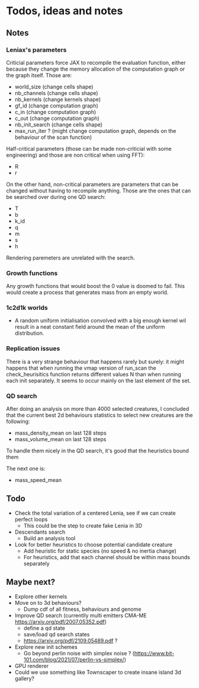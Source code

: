 # Todos, ideas and notes 

## Notes

### Leniax's parameters
Criticial parameters force JAX to recompile the evaluation function, either because they change the memory allocation of the computation graph or the graph itself. Those are:
- world_size        (change cells shape)
- nb_channels       (change cells shape)
- nb_kernels        (change kernels shape)
- gf_id             (change computation graph)
- c_in              (change computation graph)
- c_out             (change computation graph)
- nb_init_search    (change cells shape)
- max_run_iter ?    (might change computation graph, depends on the behaviour of the scan function)

Half-critical parameters (those can be made non-criticial with some engineering) and those are non critical when using FFT):
- R
- r

On the other hand, non-critical parameters are parameters that can be changed without having to recompile anything. Those are the ones that can be searched over during one QD search:
- T
- b
- k_id
- q
- m
- s
- h

Rendering paremeters are unrelated with the search.

### Growth functions
Any growth functions that would boost the 0 value is doomed to fail. This would create a process that generates mass from an empty world.

### 1c2d1k worlds
- A random uniform initialisation convolved with a big enough kernel wil result in a neat constant field around the mean of the uniform distribution.

### Replication issues
There is a very strange behaviour that happens rarely but surely: it might happens that when running the vmap version of run_scan the check_heurisitics function returns different values N than when running each init separately.
It seems to occur mainly on the last element of the set.

### QD search
After doing an analysis on more than 4000 selected creatures, I concluded that the current best 2d behaviours statistics to select new creatures are the following:
- mass_density_mean on last 128 steps
- mass_volume_mean on last 128 steps

To handle them nicely in the QD search, it's good that the heuristics bound them

The next one is:
- mass_speed_mean

## Todo
- Check the total variation of a centered Lenia, see if we can create perfect loops
    - This could be the step to create fake Lenia in 3D
- Descendants search
    - Build an analysis tool
- Look for better heuristics to choose potential candidate creature
    - Add heuristic for static species (no speed & no inertia change)
    - For heuristics, add that each channel should be within mass bounds separately

## Maybe next?
- Explore other kernels
- Move on to 3d behaviours? 
    - Dump cdf of all fitness, behaviours and genome
- Improve QD search (currentlly multi emitters CMA-ME https://arxiv.org/pdf/2007.05352.pdf)
    - define a qd state
    - save/load qd search states
    - https://arxiv.org/pdf/2109.05489.pdf ?
- Explore new init schemes
    -  Go beyond perlin noise with simplex noise ? (https://www.bit-101.com/blog/2021/07/perlin-vs-simplex/)
- GPU renderer
- Could we use something like Townscaper to create insane island 3d gallery?

